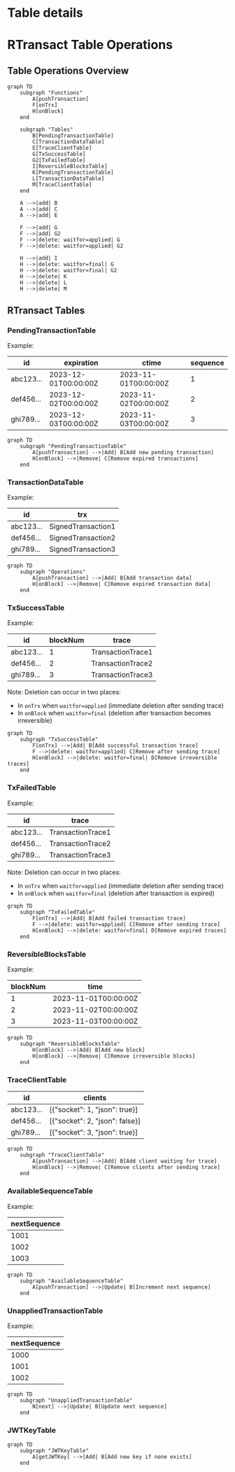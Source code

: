 # Table details

# RTransact Table Operations

## Table Operations Overview

```mermaid
graph TD
    subgraph "Functions"
        A[pushTransaction]
        F[onTrx]
        H[onBlock]
    end

    subgraph "Tables"
        B[PendingTransactionTable]
        C[TransactionDataTable]
        E[TraceClientTable]
        G[TxSuccessTable]
        G2[TxFailedTable]
        I[ReversibleBlocksTable]
        K[PendingTransactionTable]
        L[TransactionDataTable]
        M[TraceClientTable]
    end

    A -->|add| B
    A -->|add| C
    A -->|add| E

    F -->|add| G
    F -->|add| G2
    F -->|delete: waitfor=applied| G
    F -->|delete: waitfor=applied| G2

    H -->|add| I
    H -->|delete: waitfor=final| G
    H -->|delete: waitfor=final| G2
    H -->|delete| K
    H -->|delete| L
    H -->|delete| M
```

## RTransact Tables

### PendingTransactionTable

Example:

| id        | expiration           | ctime                | sequence |
| --------- | -------------------- | -------------------- | -------- |
| abc123... | 2023-12-01T00:00:00Z | 2023-11-01T00:00:00Z | 1        |
| def456... | 2023-12-02T00:00:00Z | 2023-11-02T00:00:00Z | 2        |
| ghi789... | 2023-12-03T00:00:00Z | 2023-11-03T00:00:00Z | 3        |

```mermaid
graph TD
    subgraph "PendingTransactionTable"
        A[pushTransaction] -->|Add| B[Add new pending transaction]
        H[onBlock] -->|Remove| C[Remove expired transactions]
    end
```

### TransactionDataTable

Example:

| id        | trx                |
| --------- | ------------------ |
| abc123... | SignedTransaction1 |
| def456... | SignedTransaction2 |
| ghi789... | SignedTransaction3 |

```mermaid
graph TD
    subgraph "Operations"
        A[pushTransaction] -->|Add| B[Add transaction data]
        H[onBlock] -->|Remove| C[Remove expired transaction data]
    end
```

### TxSuccessTable

Example:

| id        | blockNum | trace             |
| --------- | -------- | ----------------- |
| abc123... | 1        | TransactionTrace1 |
| def456... | 2        | TransactionTrace2 |
| ghi789... | 3        | TransactionTrace3 |

Note: Deletion can occur in two places:
- In `onTrx` when `waitfor=applied` (immediate deletion after sending trace)
- In `onBlock` when `waitfor=final` (deletion after transaction becomes irreversible)

```mermaid
graph TD
    subgraph "TxSuccessTable"
        F[onTrx] -->|Add| B[Add successful transaction trace]
        F -->|delete: waitfor=applied| C[Remove after sending trace]
        H[onBlock] -->|delete: waitfor=final| D[Remove irreversible traces]
    end
```

### TxFailedTable

Example:

| id        | trace             |
| --------- | ----------------- |
| abc123... | TransactionTrace1 |
| def456... | TransactionTrace2 |
| ghi789... | TransactionTrace3 |

Note: Deletion can occur in two places:
- In `onTrx` when `waitfor=applied` (immediate deletion after sending trace)
- In `onBlock` when `waitfor=final` (deletion after transaction is expired)

```mermaid
graph TD
    subgraph "TxFailedTable"
        F[onTrx] -->|Add| B[Add failed transaction trace]
        F -->|delete: waitfor=applied| C[Remove after sending trace]
        H[onBlock] -->|delete: waitfor=final| D[Remove expired traces]
    end
```

### ReversibleBlocksTable

Example:

| blockNum | time                 |
| -------- | -------------------- |
| 1        | 2023-11-01T00:00:00Z |
| 2        | 2023-11-02T00:00:00Z |
| 3        | 2023-11-03T00:00:00Z |

```mermaid
graph TD
    subgraph "ReversibleBlocksTable"
        H[onBlock] -->|Add| B[Add new block]
        H[onBlock] -->|Remove| C[Remove irreversible blocks]
    end
```

### TraceClientTable

| id        | clients                        |
| --------- | ------------------------------ |
| abc123... | [{"socket": 1, "json": true}]  |
| def456... | [{"socket": 2, "json": false}] |
| ghi789... | [{"socket": 3, "json": true}]  |

```mermaid
graph TD
    subgraph "TraceClientTable"
        A[pushTransaction] -->|Add| B[Add client waiting for trace]
        H[onBlock] -->|Remove| C[Remove clients after sending trace]
    end
```

### AvailableSequenceTable

Example:

| nextSequence |
| ------------ |
| 1001         |
| 1002         |
| 1003         |

```mermaid
graph TD
    subgraph "AvailableSequenceTable"
        A[pushTransaction] -->|Update| B[Increment next sequence]
    end
```

### UnappliedTransactionTable

Example:

| nextSequence |
| ------------ |
| 1000         |
| 1001         |
| 1002         |

```mermaid
graph TD
    subgraph "UnappliedTransactionTable"
        N[next] -->|Update| B[Update next sequence]
    end
```

### JWTKeyTable

```mermaid
graph TD
    subgraph "JWTKeyTable"
        A[getJWTKey] -->|Add| B[Add new key if none exists]
    end
```
